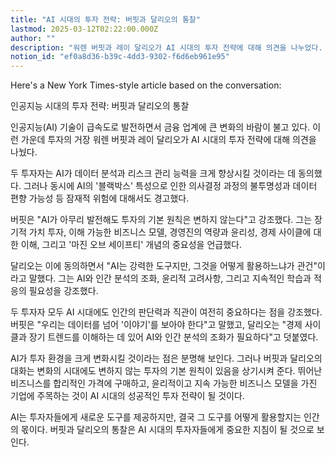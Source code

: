 ```yaml
---
title: "AI 시대의 투자 전략: 버핏과 달리오의 통찰"
lastmod: 2025-03-12T02:22:00.000Z
author: ""
description: "워렌 버핏과 레이 달리오가 AI 시대의 투자 전략에 대해 의견을 나누었다. 두 거장은 AI의 잠재력을 인정하면서도 기본적인 투자 원칙의 중요성을 강조했다. AI의 데이터 분석과 리스크 관리 능력을 높이 평가하면서도, '블랙박스' 특성으로 인한 의사결정 과정의 불투명성과 데이터 편향 가능성 등 잠재적 위험에 대해 경고했다."
notion_id: "ef0a8d36-b39c-4dd3-9302-f6d6eb961e95"
---
```


Here's a New York Times-style article based on the conversation:

인공지능 시대의 투자 전략: 버핏과 달리오의 통찰

인공지능(AI) 기술이 급속도로 발전하면서 금융 업계에 큰 변화의 바람이 불고 있다. 이런 가운데 투자의 거장 워렌 버핏과 레이 달리오가 AI 시대의 투자 전략에 대해 의견을 나눴다.

두 투자자는 AI가 데이터 분석과 리스크 관리 능력을 크게 향상시킬 것이라는 데 동의했다. 그러나 동시에 AI의 '블랙박스' 특성으로 인한 의사결정 과정의 불투명성과 데이터 편향 가능성 등 잠재적 위험에 대해서도 경고했다.

버핏은 "AI가 아무리 발전해도 투자의 기본 원칙은 변하지 않는다"고 강조했다. 그는 장기적 가치 투자, 이해 가능한 비즈니스 모델, 경영진의 역량과 윤리성, 경제 사이클에 대한 이해, 그리고 '마진 오브 세이프티' 개념의 중요성을 언급했다.

달리오는 이에 동의하면서 "AI는 강력한 도구지만, 그것을 어떻게 활용하느냐가 관건"이라고 말했다. 그는 AI와 인간 분석의 조화, 윤리적 고려사항, 그리고 지속적인 학습과 적응의 필요성을 강조했다.

두 투자자 모두 AI 시대에도 인간의 판단력과 직관이 여전히 중요하다는 점을 강조했다. 버핏은 "우리는 데이터를 넘어 '이야기'를 보아야 한다"고 말했고, 달리오는 "경제 사이클과 장기 트렌드를 이해하는 데 있어 AI와 인간 분석의 조화가 필요하다"고 덧붙였다.

AI가 투자 환경을 크게 변화시킬 것이라는 점은 분명해 보인다. 그러나 버핏과 달리오의 대화는 변화의 시대에도 변하지 않는 투자의 기본 원칙이 있음을 상기시켜 준다. 뛰어난 비즈니스를 합리적인 가격에 구매하고, 윤리적이고 지속 가능한 비즈니스 모델을 가진 기업에 주목하는 것이 AI 시대의 성공적인 투자 전략이 될 것이다.

AI는 투자자들에게 새로운 도구를 제공하지만, 결국 그 도구를 어떻게 활용할지는 인간의 몫이다. 버핏과 달리오의 통찰은 AI 시대의 투자자들에게 중요한 지침이 될 것으로 보인다.

